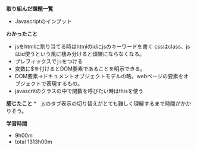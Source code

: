 **取り組んだ課題一覧**
* Javascriptのインプット

**わかったこと**
* jsをhtmlに割り当てる時はhtmlのidにjsのキーワードを書く
cssはclass、jsはid使うという風に棲み分けると煩雑にならなくなる。
* プレフィックスで`js`をつける
* 変数に$を付けるとDOM要素であることを明示できる。
* DOM要素→ドキュメントオブジェクトモデルの略。webページの要素をオブジェクトで表現するもの。
* javascritのクラスの中で関数を呼びたい時はthisを使う

**感じたこと**
*　jsのタブ表示の切り替えがとても難しく理解するまで時間がかかりそう。

**学習時間**
* 9h00m
 * total 1313h00m
